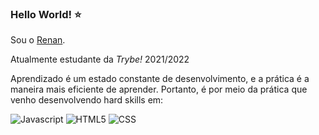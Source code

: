 ### Hello World! :star:

Sou o [Renan](https://www.linkedin.com/in/renan-moraes-a86805203/).

Atualmente estudante da *Trybe!* 2021/2022


Aprendizado é um estado constante de desenvolvimento, e a prática é a maneira mais eficiente de aprender. Portanto, é por meio da prática que venho desenvolvendo hard skills em:

![Javascript](https://img.icons8.com/color/36/000000/javascript.png) ![HTML5](https://img.icons8.com/color/36/000000/html-5--v1.png) ![CSS](https://img.icons8.com/color/36/000000/css3.png) 





<!--
**renanvamo/renanvamo** is a ✨ _special_ ✨ repository because its `README.md` (this file) appears on your GitHub profile.

Here are some ideas to get you started:

- 🔭 I’m currently working on ...
- 🌱 I’m currently learning ...
- 👯 I’m looking to collaborate on ...
- 🤔 I’m looking for help with ...
- 💬 Ask me about ...
- 📫 How to reach me: ...
- 😄 Pronouns: ...
- ⚡ Fun fact: ...
-->
